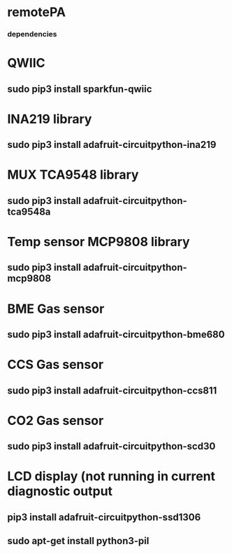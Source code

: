# remotePA

### dependencies ###

# QWIIC
## sudo pip3 install sparkfun-qwiic

# INA219 library 
## sudo pip3 install adafruit-circuitpython-ina219

# MUX TCA9548 library 
## sudo pip3 install adafruit-circuitpython-tca9548a

# Temp sensor MCP9808 library
## sudo pip3 install adafruit-circuitpython-mcp9808

# BME Gas sensor
## sudo pip3 install adafruit-circuitpython-bme680

# CCS Gas sensor
## sudo pip3 install adafruit-circuitpython-ccs811

# CO2 Gas sensor
## sudo pip3 install adafruit-circuitpython-scd30

# LCD display (not running in current diagnostic output 
## pip3 install adafruit-circuitpython-ssd1306 
## sudo apt-get install python3-pil
